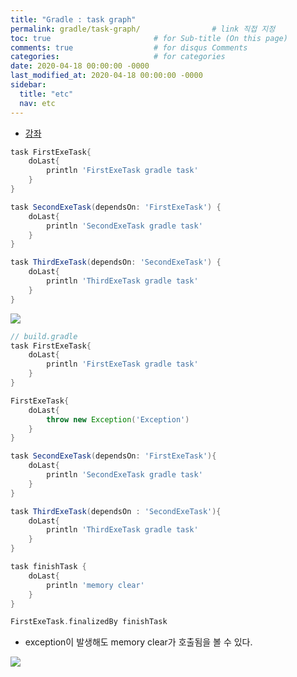 ```yaml
---
title: "Gradle : task graph"
permalink: gradle/task-graph/                # link 직접 지정
toc: true                       # for Sub-title (On this page)
comments: true                  # for disqus Comments
categories:                     # for categories
date: 2020-04-18 00:00:00 -0000
last_modified_at: 2020-04-18 00:00:00 -0000
sidebar:
  title: "etc"
  nav: etc
---
```


* [강좌](https://www.youtube.com/watch?v=Q_4B94LvED8&list=PL7mmuO705dG2pdxCYCCJeAgOeuQN1seZz&index=13&t=0s)

```groovy
task FirstExeTask{
    doLast{
        println 'FirstExeTask gradle task'
    }
}

task SecondExeTask(dependsOn: 'FirstExeTask') {
    doLast{
        println 'SecondExeTask gradle task'
    }
}

task ThirdExeTask(dependsOn: 'SecondExeTask') {
    doLast{
        println 'ThirdExeTask gradle task'
    }
}
```

![](/file/image/gradle-task-graph.png)

```groovy
// build.gradle
task FirstExeTask{
    doLast{
        println 'FirstExeTask gradle task'
    }
}

FirstExeTask{
    doLast{
        throw new Exception('Exception')
    }
}

task SecondExeTask(dependsOn: 'FirstExeTask'){
    doLast{
        println 'SecondExeTask gradle task'
    }
}

task ThirdExeTask(dependsOn : 'SecondExeTask'){
    doLast{
        println 'ThirdExeTask gradle task'
    }
}

task finishTask {
    doLast{
        println 'memory clear'
    }
}

FirstExeTask.finalizedBy finishTask
```

* exception이 발생해도 memory clear가 호출됨을 볼 수 있다.

![](/file/image/gradle-task-graph2.png)

